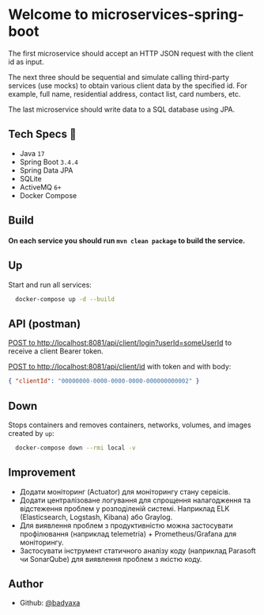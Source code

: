 # Welcome to microservices-spring-boot 
The first microservice should accept an HTTP JSON request with the client id as input.

The next three should be sequential and simulate calling third-party services (use mocks) to obtain various client data by the specified id. For example, full name, residential address, contact list, card numbers, etc.

The last microservice should write data to a SQL database using JPA.

## Tech Specs 🔖

- Java `17`
- Spring Boot `3.4.4`
- Spring Data JPA
- SQLite
- ActiveMQ `6+`
- Docker Compose

## Build
#### On each service you should run ```mvn clean package``` to build the service.

## Up
Start and run all services:
```sh
  docker-compose up -d --build
```

## API (postman)
[POST to http://localhost:8081/api/client/login?userId=someUserId](http://localhost:8081/api/client/login?userId=someUserId)
to receive a client Bearer token.

[POST to http://localhost:8081/api/client/id](http://localhost:8081/api/client/id)
with token and with body:
```json
{ "clientId": "00000000-0000-0000-0000-000000000002" }
```
## Down
Stops containers and removes containers, networks, volumes, and images created by `up`:
```sh
  docker-compose down --rmi local -v
```

## Improvement
- Додати моніторинг (Actuator) для моніторингу стану сервісів.
- Додати централізоване логування для спрощення налагодження та відстеження проблем у розподіленій системі. Наприклад ELK (Elasticsearch, Logstash, Kibana) або Graylog.
- Для виявлення проблем з продуктивністю можна застосувати профілювання (наприклад telemetria) + Prometheus/Grafana для моніторингу.
- Застосувати інструмент статичного аналізу коду (наприклад Parasoft чи SonarQube) для виявлення проблем з якістю коду.

## Author
- Github: [@badyaxa](https://github.com/badyaxa/SpringBoot-JPA-SQLite-ActiveMQ6-DockerCompose)
